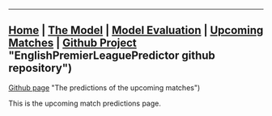 ________________________________________________________________________________________________________________________________

## [Home](https://elasticalist.github.io/Home/ "EnglishPremierLeaguePredictor Home page") | [The Model](https://elasticalist.github.io/Model/ "Learn more about the model") | [Model Evaluation](https://elasticalist.github.io/Evaluation/ "Past season performance of the model") | [Upcoming Matches](https://elasticalist.github.io/Upcoming/ "The predictions of the upcoming matches") | [Github Project](https://github.com/nickpadd/EnglishPremierLeaguePredictor) "EnglishPremierLeaguePredictor github repository")
[Github page](https://github.com/nickpadd/EnglishPremierLeaguePredictor) "The predictions of the upcoming matches")

This is the upcoming match predictions page.

